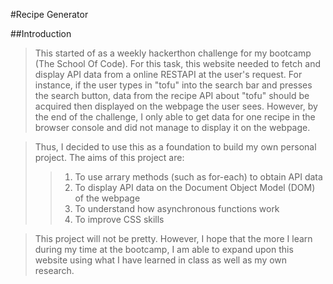 #Recipe Generator

##Introduction

>This started of as a weekly hackerthon challenge for my bootcamp (The School Of Code). For this task,  this website needed to fetch and display API data from a online RESTAPI at the user's request. For instance, if the user types in "tofu" into the search bar and presses the search button, data from the recipe API about "tofu" should be acquired then displayed on the webpage the user sees. However, by the end of the challenge, I only able to get data for one recipe in the browser console and did not manage to display it on the webpage. 

>Thus, I decided to use this as a foundation to build my own personal project. The aims of this project are: 
>>1. To use arrary methods (such as for-each) to obtain API data
>>2. To display API data on the Document Object Model (DOM) of the webpage
>>3. To understand how asynchronous functions work
>>4. To improve CSS skills

>This project will not be pretty. However, I hope that the more I learn during my time at the bootcamp, I am able to expand upon this website using what I have learned in class as well as my own research.

